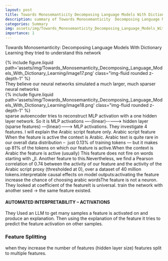 ```yaml
---
layout: post
title: Towards Monosemanticity Decomposing Language Models With Dictionary Learning
description: summary of Towards Monosemanticity  Decomposing Language Models With Dictionary Learning
categories: Summary
img: assets/img/Towards_Monosemanticity_Decomposing_Language_Models_With_Dictionary_Learning/image17.png 
importance: 1
---
```



Towards Monosemanticity: Decomposing Language Models With Dictionary Learning
they tried to understand this network
<div class="row">
        <div class="col-sm mt-3 mt-md-0">
            {% include figure.liquid path='assets/img/Towards_Monosemanticity_Decomposing_Language_Models_With_Dictionary_Learning/image17.png' class="img-fluid rounded z-depth-1" %}
        </div>
    </div>
They believe our neural networks simulated a much larger, much sparser neural networks
<div class="row">
        <div class="col-sm mt-3 mt-md-0">
            {% include figure.liquid path='assets/img/Towards_Monosemanticity_Decomposing_Language_Models_With_Dictionary_Learning/image18.png' class="img-fluid rounded z-depth-1" %}
        </div>
    </div>
sparse autoencoder tries to reconstruct MLP activation with a one hidden layer network. So it is 
MLP activations —-(linear)-----> hidden layer (sparse features) —(linear)---> MLP activations.
They investigate 4 features. I will explain the Arabic script feature only.
Arabic script feature
When the feature is active the context is Arabic. Arabic text is quite rare in our overall data distribution –  just 0.13% of training tokens — but it makes up 81% of the tokens on which our feature is active.When the context is Arabic the feature is active (usually) This feature does not fire on words starting with ال. Another feature to this.Nevertheless, we find a Pearson correlation of 0.74 between the activity of our feature and the activity of the Arabic script proxy (thresholded at 0), over a dataset of 40 million tokens.interpretable causal effects on model outputs:activating the feature increase the chance of choosing arabic wordsThe feature is not a neuron. They looked at coefficient of the featureIt is universal. train the network with another seed -> the same feature existed. 
<h4> AUTOMATED INTERPRETABILITY – ACTIVATIONS </h4>
They Used an LLM to get many samples a feature is activated on and produce an explanation. Then using the explanation of the feature it tries to predict the feature activation on other samples. 
<h3> Feature Splitting </h3>
when they increase the number of features (hidden layer size) features split to multiple features. 
